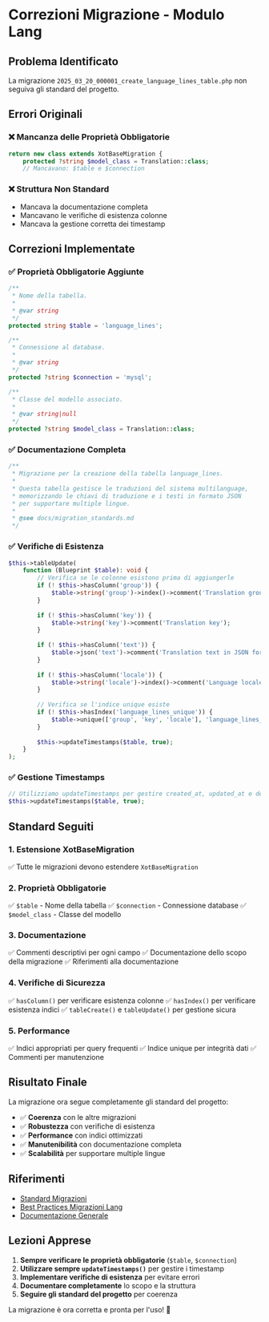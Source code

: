 # Correzioni Migrazione - Modulo Lang

## Problema Identificato

La migrazione `2025_03_20_000001_create_language_lines_table.php` non seguiva gli standard del progetto.

## Errori Originali

### ❌ Mancanza delle Proprietà Obbligatorie

```php
return new class extends XotBaseMigration {
    protected ?string $model_class = Translation::class;
    // Mancavano: $table e $connection
```

### ❌ Struttura Non Standard

- Mancava la documentazione completa
- Mancavano le verifiche di esistenza colonne
- Mancava la gestione corretta dei timestamp

## Correzioni Implementate

### ✅ Proprietà Obbligatorie Aggiunte

```php
/**
 * Nome della tabella.
 *
 * @var string
 */
protected string $table = 'language_lines';

/**
 * Connessione al database.
 *
 * @var string
 */
protected ?string $connection = 'mysql';

/**
 * Classe del modello associato.
 *
 * @var string|null
 */
protected ?string $model_class = Translation::class;
```

### ✅ Documentazione Completa

```php
/**
 * Migrazione per la creazione della tabella language_lines.
 * 
 * Questa tabella gestisce le traduzioni del sistema multilanguage,
 * memorizzando le chiavi di traduzione e i testi in formato JSON
 * per supportare multiple lingue.
 * 
 * @see docs/migration_standards.md
 */
```

### ✅ Verifiche di Esistenza

```php
$this->tableUpdate(
    function (Blueprint $table): void {
        // Verifica se le colonne esistono prima di aggiungerle
        if (! $this->hasColumn('group')) {
            $table->string('group')->index()->comment('Translation group (e.g., validation, auth)');
        }
        
        if (! $this->hasColumn('key')) {
            $table->string('key')->comment('Translation key');
        }
        
        if (! $this->hasColumn('text')) {
            $table->json('text')->comment('Translation text in JSON format');
        }
        
        if (! $this->hasColumn('locale')) {
            $table->string('locale')->index()->comment('Language locale (e.g., en, it, de)');
        }
        
        // Verifica se l'indice unique esiste
        if (! $this->hasIndex('language_lines_unique')) {
            $table->unique(['group', 'key', 'locale'], 'language_lines_unique');
        }
        
        $this->updateTimestamps($table, true);
    }
);
```

### ✅ Gestione Timestamps

```php
// Utilizziamo updateTimestamps per gestire created_at, updated_at e deleted_at
$this->updateTimestamps($table, true);
```

## Standard Seguiti

### 1. Estensione XotBaseMigration

✅ Tutte le migrazioni devono estendere `XotBaseMigration`

### 2. Proprietà Obbligatorie

✅ `$table` - Nome della tabella
✅ `$connection` - Connessione database
✅ `$model_class` - Classe del modello

### 3. Documentazione

✅ Commenti descriptivi per ogni campo
✅ Documentazione dello scopo della migrazione
✅ Riferimenti alla documentazione

### 4. Verifiche di Sicurezza

✅ `hasColumn()` per verificare esistenza colonne
✅ `hasIndex()` per verificare esistenza indici
✅ `tableCreate()` e `tableUpdate()` per gestione sicura

### 5. Performance

✅ Indici appropriati per query frequenti
✅ Indice unique per integrità dati
✅ Commenti per manutenzione

## Risultato Finale

La migrazione ora segue completamente gli standard del progetto:

- ✅ **Coerenza** con le altre migrazioni
- ✅ **Robustezza** con verifiche di esistenza
- ✅ **Performance** con indici ottimizzati
- ✅ **Manutenibilità** con documentazione completa
- ✅ **Scalabilità** per supportare multiple lingue

## Riferimenti

- [Standard Migrazioni](../../Xot/docs/migration_standards.md)
- [Best Practices Migrazioni Lang](migration_best_practices.md)
- [Documentazione Generale](../../Xot/docs/migration_guidelines.md)

## Lezioni Apprese

1. **Sempre verificare le proprietà obbligatorie** (`$table`, `$connection`)
2. **Utilizzare sempre `updateTimestamps()`** per gestire i timestamp
3. **Implementare verifiche di esistenza** per evitare errori
4. **Documentare completamente** lo scopo e la struttura
5. **Seguire gli standard del progetto** per coerenza

La migrazione è ora corretta e pronta per l'uso! 🚀 